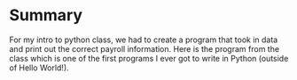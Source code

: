 # Summary
For my intro to python class, we had to create a program that took in data and print out the correct payroll information. Here is the program from the class which is one of the first programs I ever got to write in Python (outside of Hello World!).
